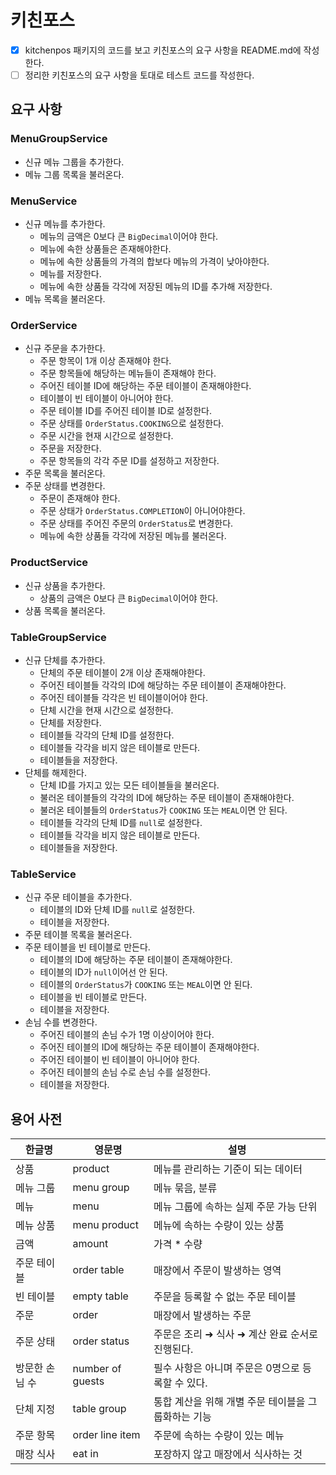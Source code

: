 # 키친포스

- [x] kitchenpos 패키지의 코드를 보고 키친포스의 요구 사항을 README.md에 작성한다. 
- [ ] 정리한 키친포스의 요구 사항을 토대로 테스트 코드를 작성한다. 

## 요구 사항

### MenuGroupService

- 신규 메뉴 그룹을 추가한다.
- 메뉴 그룹 목록을 불러온다.
 
### MenuService

- 신규 메뉴를 추가한다.
  - 메뉴의 금액은 0보다 큰 `BigDecimal`이어야 한다.
  - 메뉴에 속한 상품들은 존재해야한다.
  - 메뉴에 속한 상품들의 가격의 합보다 메뉴의 가격이 낮아야한다.
  - 메뉴를 저장한다.
  - 메뉴에 속한 상품들 각각에 저장된 메뉴의 ID를 추가해 저장한다.
- 메뉴 목록을 불러온다.
 
### OrderService

- 신규 주문을 추가한다.
  - 주문 항목이 1개 이상 존재해야 한다.
  - 주문 항목들에 해당하는 메뉴들이 존재해야 한다.
  - 주어진 테이블 ID에 해당하는 주문 테이블이 존재해야한다.
  - 테이블이 빈 테이블이 아니어야 한다.
  - 주문 테이블 ID를 주어진 테이블 ID로 설정한다.
  - 주문 상태를 `OrderStatus.COOKING`으로 설정한다.
  - 주문 시간을 현재 시간으로 설정한다.
  - 주문을 저장한다.
  - 주문 항목들의 각각 주문 ID를 설정하고 저장한다.
- 주문 목록을 불러온다.
- 주문 상태를 변경한다.
  - 주문이 존재해야 한다.
  - 주문 상태가 `OrderStatus.COMPLETION`이 아니어야한다.
  - 주문 상태를 주어진 주문의 `OrderStatus`로 변경한다.
  - 메뉴에 속한 상품들 각각에 저장된 메뉴를 불러온다.
  
### ProductService

- 신규 상품을 추가한다.
  - 상품의 금액은 0보다 큰 `BigDecimal`이어야 한다. 
- 상품 목록을 불러온다.

### TableGroupService

- 신규 단체를 추가한다.
  - 단체의 주문 테이블이 2개 이상 존재해야한다.
  - 주어진 테이블들 각각의 ID에 해당하는 주문 테이블이 존재해야한다.
  - 주어진 테이블들 각각은 빈 테이블이어야 한다.
  - 단체 시간을 현재 시간으로 설정한다.
  - 단체를 저장한다.
  - 테이블들 각각의 단체 ID를 설정한다.
  - 테이블들 각각을 비지 않은 테이블로 만든다.
  - 테이블들을 저장한다.
- 단체를 해제한다.
  - 단체 ID를 가지고 있는 모든 테이블들을 불러온다.
  - 불러온 테이블들의 각각의 ID에 해당하는 주문 테이블이 존재해야한다.
  - 불러온 테이블들의 `OrderStatus`가 `COOKING` 또는 `MEAL`이면 안 된다.
  - 테이블들 각각의 단체 ID를 `null`로 설정한다.
  - 테이블들 각각을 비지 않은 테이블로 만든다.
  - 테이블들을 저장한다.

### TableService

- 신규 주문 테이블을 추가한다.
  - 테이블의 ID와 단체 ID를 `null`로 설정한다.
  - 테이블을 저장한다.
- 주문 테이블 목록을 불러온다.
- 주문 테이블을 빈 테이블로 만든다.
  - 테이블의 ID에 해당하는 주문 테이블이 존재해야한다.
  - 테이블의 ID가 `null`이어선 안 된다.
  - 테이블의 `OrderStatus`가 `COOKING` 또는 `MEAL`이면 안 된다. 
  - 테이블을 빈 테이블로 만든다.
  - 테이블을 저장한다.
- 손님 수를 변경한다.
  - 주어진 테이블의 손님 수가 1명 이상이어야 한다.
  - 주어진 테이블의 ID에 해당하는 주문 테이블이 존재해야한다.
  - 주어진 테이블이 빈 테이블이 아니어야 한다.
  - 주어진 테이블의 손님 수로 손님 수를 설정한다.
  - 테이블을 저장한다.
  
## 용어 사전

| 한글명 | 영문명 | 설명 |
| --- | --- | --- |
| 상품 | product | 메뉴를 관리하는 기준이 되는 데이터 |
| 메뉴 그룹 | menu group | 메뉴 묶음, 분류 |
| 메뉴 | menu | 메뉴 그룹에 속하는 실제 주문 가능 단위 |
| 메뉴 상품 | menu product | 메뉴에 속하는 수량이 있는 상품 |
| 금액 | amount | 가격 * 수량 |
| 주문 테이블 | order table | 매장에서 주문이 발생하는 영역 |
| 빈 테이블 | empty table | 주문을 등록할 수 없는 주문 테이블 |
| 주문 | order | 매장에서 발생하는 주문 |
| 주문 상태 | order status | 주문은 조리 ➜ 식사 ➜ 계산 완료 순서로 진행된다. |
| 방문한 손님 수 | number of guests | 필수 사항은 아니며 주문은 0명으로 등록할 수 있다. |
| 단체 지정 | table group | 통합 계산을 위해 개별 주문 테이블을 그룹화하는 기능 |
| 주문 항목 | order line item | 주문에 속하는 수량이 있는 메뉴 |
| 매장 식사 | eat in | 포장하지 않고 매장에서 식사하는 것 |
